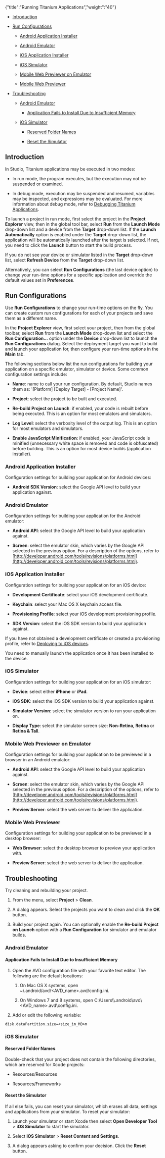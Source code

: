 {"title":"Running Titanium Applications","weight":"40"} 

*   [Introduction](#Introduction)
    
*   [Run Configurations](#RunConfigurations)
    
    *   [Android Application Installer](#AndroidApplicationInstaller)
        
    *   [Android Emulator](#AndroidEmulator)
        
    *   [iOS Application Installer](#iOSApplicationInstaller)
        
    *   [iOS Simulator](#iOSSimulator)
        
    *   [Mobile Web Previewer on Emulator](#MobileWebPrevieweronEmulator)
        
    *   [Mobile Web Previewer](#MobileWebPreviewer)
        
*   [Troubleshooting](#Troubleshooting)
    
    *   [Android Emulator](#AndroidEmulator.1)
        
        *   [Application Fails to Install Due to Insufficient Memory](#ApplicationFailstoInstallDuetoInsufficientMemory)
            
    *   [iOS Simulator](#iOSSimulator.1)
        
        *   [Reserved Folder Names](#ReservedFolderNames)
            
        *   [Reset the Simulator](#ResettheSimulator)
            

## Introduction

In Studio, Titanium applications may be executed in two modes:

*   In run mode, the program executes, but the execution may not be suspended or examined.
    
*   In debug mode, execution may be suspended and resumed, variables may be inspected, and expressions may be evaluated. For more information about debug mode, refer to [Debugging Titanium Applications](/docs/appc/Axway_Appcelerator_Studio/Axway_Appcelerator_Studio_Guide/Titanium_Development/Debugging_Titanium_Applications/).
    

To launch a project in run mode, first select the project in the **Project Explorer** view, then in the global tool bar, select **Run** from the **Launch Mode** drop-down list and a device from the **Target** drop-down list. If the **Launch Automatically** option is enabled under the **Target** drop-down list, the application will be automatically launched after the target is selected. If not, you need to click the **Launch** button to start the build process.

If you do not see your device or simulator listed in the **Target** drop-down list, select **Refresh Device** from the **Target** drop-down list.

Alternatively, you can select **Run Configurations** (the last device option) to change your run-time options for a specific application and override the default values set in **Preferences**.

## Run Configurations

Use **Run Configurations** to change your run-time options on the fly. You can create custom run configurations for each of your projects and save them as a different name.

In the **Project Explorer** view, first select your project, then from the global toolbar, select **Run** from the **Launch Mode** drop-down list and select the **Run Configuration...** option under the **Device** drop-down list  to launch the **Run Configurations** dialog. Select the deployment target you want to build and launch your application for, then configure your run-time options in the **Main** tab.

The following sections below list the run configurations for building your application on a specific emulator, simulator or device. Some common configuration settings include:

*   **Name**: name to call your run configuration. By default, Studio names them as: '\[Platform\] \[Deploy Target\] - \[Project Name\]'.
    
*   **Project**: select the project to be built and executed.
    
*   **Re-build Project on Launch**: if enabled, your code is rebuilt before being executed. This is an option for most emulators and simulators.
    
*   **Log Level**: select the verbosity level of the output log. This is an option for most emulators and simulators.
    
*   **Enable JavaScript Minification**: if enabled, your JavaScript code is minified (unnecessary white space is removed and code is obfuscated) before building. This is an option for most device builds (application installer).
    

### Android Application Installer

Configuration settings for building your application for Android devices:

*   **Android SDK Version**: select the Google API level to build your application against.
    

### Android Emulator

Configuration settings for building your application for the Android emulator:

*   **Android API**: select the Google API level to build your application against.
    
*   **Screen**: select the emulator skin, which varies by the Google API selected in the previous option. For a description of the options, refer to [http://developer.android.com/tools/revisions/platforms.html](http://developer.android.com/tools/revisions/platforms.html).
    

### iOS Application Installer

Configuration settings for building your application for an iOS device:

*   **Development Certificate**: select your iOS development certificate.
    
*   **Keychain**: select your Mac OS X keychain access file.
    
*   **Provisioning Profile**: select your iOS development provisioning profile.
    
*   **SDK Version**: select the iOS SDK version to build your application against.
    

If you have not obtained a development certificate or created a provisioning profile, refer to [Deploying to iOS devices](/docs/appc/Titanium_SDK/Titanium_SDK_Guide/Preparing_for_Distribution/Deploying_to_iOS_devices/).

You need to manually launch the application once it has been installed to the device.

### iOS Simulator

Configuration settings for building your application for an iOS simulator:

*   **Device**: select either **iPhone** or **iPad**.
    
*   **iOS SDK**: select the iOS SDK version to build your application against.
    
*   **Simulator Version**: select the simulator version to run your application on.
    
*   **Display Type**: select the simulator screen size: **Non-Retina**, **Retina** or **Retina & Tall**.
    

### Mobile Web Previewer on Emulator

Configuration settings for building your application to be previewed in a browser in an Android emulator:

*   **Android API**: select the Google API level to build your application against.
    
*   **Screen**: select the emulator skin, which varies by the Google API selected in the previous option. For a description of the options, refer to [http://developer.android.com/tools/revisions/platforms.html](http://developer.android.com/tools/revisions/platforms.html).
    
*   **Preview Server**: select the web server to deliver the application.
    

### Mobile Web Previewer

Configuration settings for building your application to be previewed in a desktop browser:

*   **Web Browser**: select the desktop browser to preview your application with.
    
*   **Preview Server**: select the web server to deliver the application.
    

## Troubleshooting

Try cleaning and rebuilding your project.

1.  From the menu, select **Project** > **Clean**.
    
2.  A dialog appears. Select the projects you want to clean and click the **OK** button.
    
3.  Build your project again. You can optionally enable the **Re-build Project on Launch** option with a **Run Configuration** for simulator and emulator builds.
    

### Android Emulator

#### Application Fails to Install Due to Insufficient Memory

1.  Open the AVD configuration file with your favorite text editor. The following are the default locations:
    
    1.  On Mac OS X systems, open ~/.android/avd/<AVD\_name>.avd/config.ini.
        
    2.  On Windows 7 and 8 systems, open C:\\Users\\<user>\\.android\\avd\\<AVD\_name>.avd\\config.ini.
        
2.  Add or edit the following variable:
    

`disk.dataPartition.size=<size_in_MB>m`

### iOS Simulator

#### Reserved Folder Names

Double-check that your project does not contain the following directories, which are reserved for Xcode projects:

*   Resources/Resources
    
*   Resources/Frameworks
    

#### Reset the Simulator

If all else fails, you can reset your simulator, which erases all data, settings and applications from your simulator. To reset your simulator:

1.  Launch your simulator or start Xcode then select **Open Developer Tool** > **iOS Simulator** to start the simulator.
    
2.  Select **iOS Simulator** > **Reset Content and Settings**.
    
3.  A dialog appears asking to confirm your decision. Click the **Reset** button.